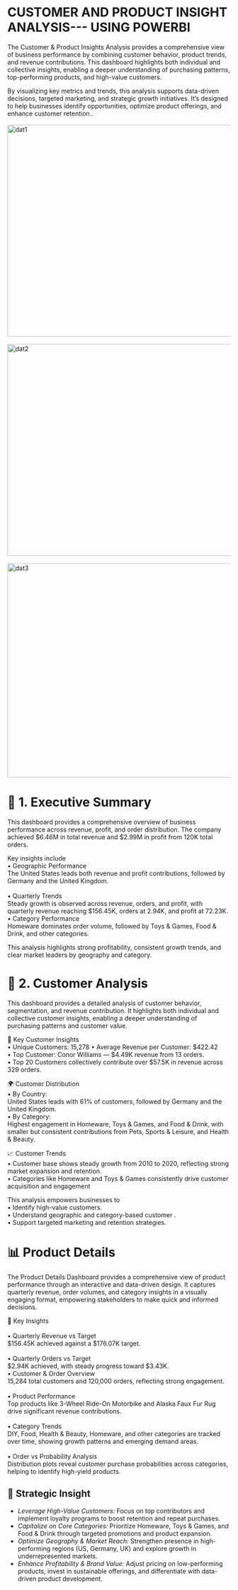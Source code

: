 # CUSTOMER AND PRODUCT INSIGHT ANALYSIS--- USING POWERBI
The Customer & Product Insights Analysis provides a comprehensive view of business performance by combining customer behavior, product trends, and revenue contributions. This dashboard highlights both individual and collective insights, enabling a deeper understanding of purchasing patterns, top-performing products, and high-value customers. <BR>

By visualizing key metrics and trends, this analysis supports data-driven decisions, targeted marketing, and strategic growth initiatives. It’s designed to help businesses identify opportunities, optimize product offerings, and enhance customer retention..<br>
<br>
<img width="858" height="478" alt="dat1" src="https://github.com/user-attachments/assets/468c0de3-8586-4f49-a2d4-05511cc8dfc9" /> <br>
<br>
<img width="833" height="478" alt="dat2" src="https://github.com/user-attachments/assets/070068d9-2e6f-4883-a364-f5ae79dda30e" /> <br>
<br>
<img width="829" height="483" alt="dat3" src="https://github.com/user-attachments/assets/078f4c61-7971-4c90-a2fe-ae8134f1135b" /> <br>

# 📌 1. Executive Summary

This dashboard provides a comprehensive overview of business performance across revenue, profit, and order distribution. The company achieved $6.46M in total revenue and $2.99M in profit from 120K total orders.

Key insights include <br>
	•	Geographic Performance<br> 
 The United States leads both revenue and profit contributions, followed by Germany and the United Kingdom. <br>                                                                                         
	•	Quarterly Trends <br>
 Steady growth is observed across revenue, orders, and profit, with quarterly revenue reaching $156.45K, orders at 2.94K, and profit at 72.23K. <br>
	•	Category Performance <br>
 Homeware dominates order volume, followed by Toys & Games, Food & Drink, and other categories. <br>

 This analysis highlights strong profitability, consistent growth trends, and clear market leaders by geography and category.<br>

 # 👥 2. Customer Analysis <br>
 This dashboard provides a detailed analysis of customer behavior, segmentation, and revenue contribution. It highlights both individual and collective customer insights, enabling a deeper understanding of purchasing patterns and customer value.<br>

📌 Key Customer Insights <br>
	•	Unique Customers: 15,278
	•	Average Revenue per Customer: $422.42 <br>
	•	Top Customer: Conor Williams — $4.49K revenue from 13 orders. <br>
	•	Top 20 Customers collectively contribute over $57.5K in revenue across 329 orders.<br>

🌍 Customer Distribution <br>
	•	By Country: <br>
	United States leads with 61% of customers, followed by Germany and the United Kingdom.<br>
	•	By Category:<br>
	Highest engagement in Homeware, Toys & Games, and Food & Drink, with smaller but consistent contributions from Pets, Sports & Leisure, and Health & Beauty. <br>

📈 Customer Trends <br>
	•	Customer base shows steady growth from 2010 to 2020, reflecting strong market expansion and retention. <br>
	•	Categories like Homeware and Toys & Games consistently drive customer acquisition and engagement <br>
 
 This analysis empowers businesses to <br>
	•	Identify high-value customers. <br>
	•	Understand geographic and category-based customer . <br>
	•	Support targeted marketing and retention strategies. <br>

# 📊 Product Details  <br>

The Product Details Dashboard provides a comprehensive view of product performance through an interactive and data-driven design. It captures quarterly revenue, order volumes, and category insights in a visually engaging format, empowering stakeholders to make quick and informed decisions. <br>


🔑 Key Insights <br>           
	•	Quarterly Revenue vs Target <br> 
 $156.45K achieved against a $176.07K target. <br>
  <br>
	•	Quarterly Orders vs Target <br>
 $2.94K achieved, with steady progress toward $3.43K.
  <br>
	•	Customer & Order Overview <br>
 15,284 total customers and 120,000 orders, reflecting strong engagement. <br>
  <br>
	•	Product Performance <br>
 Top products like 3-Wheel Ride-On Motorbike and Alaska Faux Fur Rug drive significant revenue contributions. <br>
  <br>
	•	Category Trends<br>
 DIY, Food, Health & Beauty, Homeware, and other categories are tracked over time, showing growth patterns and emerging demand areas. <br>
  <br>
	•	Order vs Probability Analysis <br>
 Distribution plots reveal customer purchase probabilities across categories, helping to identify high-yield products. <br>


 ## 🚀 Strategic Insight 

- *Leverage High-Value Customers:* Focus on top contributors and implement loyalty programs to boost retention and repeat purchases.  
- *Capitalize on Core Categories:* Prioritize Homeware, Toys & Games, and Food & Drink through targeted promotions and product expansion.  
- *Optimize Geography & Market Reach:* Strengthen presence in high-performing regions (US, Germany, UK) and explore growth in underrepresented markets.  
- *Enhance Profitability & Brand Value:* Adjust pricing on low-performing products, invest in sustainable offerings, and differentiate with data-driven product development.
